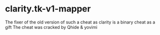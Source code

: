 # clarity.tk-v1-mapper
The fixer of the old version of such a cheat as clarity is a binary cheat as a gift
The cheat was cracked by Qhide & yovimi
